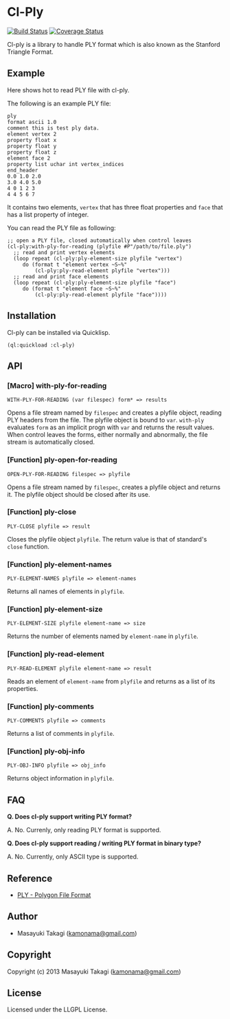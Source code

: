 # Cl-Ply

[![Build Status](https://travis-ci.org/takagi/cl-ply.svg?branch=master)](https://travis-ci.org/takagi/cl-ply)
[![Coverage Status](https://coveralls.io/repos/takagi/cl-ply/badge.svg)](https://coveralls.io/r/takagi/cl-ply)

Cl-ply is a library to handle PLY format which is also known as the Stanford Triangle Format.

## Example

Here shows hot to read PLY file with cl-ply.

The following is an example PLY file:

    ply
    format ascii 1.0
    comment this is test ply data.
    element vertex 2
    property float x
    property float y
    property float z
    element face 2
    property list uchar int vertex_indices
    end_header
    0.0 1.0 2.0
    3.0 4.0 5.0
    4 0 1 2 3
    4 4 5 6 7

It contains two elements, `vertex` that has three float properties and `face` that has a list property of integer.

You can read the PLY file as following:

    ;; open a PLY file, closed automatically when control leaves
    (cl-ply:with-ply-for-reading (plyfile #P"/path/to/file.ply")
      ;; read and print vertex elements
      (loop repeat (cl-ply:ply-element-size plyfile "vertex")
         do (format t "element vertex ~S~%"
             (cl-ply:ply-read-element plyfile "vertex")))
      ;; read and print face elements
      (loop repeat (cl-ply:ply-element-size plyfile "face")
         do (format t "element face ~S~%"
             (cl-ply:ply-read-element plyfile "face"))))

## Installation

Cl-ply can be installed via Quicklisp.

    (ql:quickload :cl-ply)

## API

### [Macro] with-ply-for-reading

    WITH-PLY-FOR-READING (var filespec) form* => results

Opens a file stream named by `filespec` and creates a plyfile object, reading PLY headers from the file. The plyfile object is bound to `var`. `with-ply` evaluates `form` as an implicit progn with `var` and returns the result values. When control leaves the forms, either normally and abnormally, the file stream is automatically closed.

### [Function] ply-open-for-reading

    OPEN-PLY-FOR-READING filespec => plyfile

Opens a file stream named by `filespec`, creates a plyfile object and returns it. The plyfile object should be closed after its use.

### [Function] ply-close

    PLY-CLOSE plyfile => result

Closes the plyfile object `plyfile`. The return value is that of standard's `close` function.

### [Function] ply-element-names

    PLY-ELEMENT-NAMES plyfile => element-names

Returns all names of elements in `plyfile`.

### [Function] ply-element-size

    PLY-ELEMENT-SIZE plyfile element-name => size

Returns the number of elements named by `element-name` in `plyfile`.

### [Function] ply-read-element

    PLY-READ-ELEMENT plyfile element-name => result

Reads an element of `element-name` from `plyfile` and returns as a list of its properties.

### [Function] ply-comments

    PLY-COMMENTS plyfile => comments

Returns a list of comments in `plyfile`.

### [Function] ply-obj-info

    PLY-OBJ-INFO plyfile => obj_info

Returns object information in `plyfile`.

## FAQ

**Q. Does cl-ply support writing PLY format?**

A. No. Currenly, only reading PLY format is supported.

**Q. Does cl-ply support reading / writing PLY format in binary type?**

A. No. Currently, only ASCII type is supported.

## Reference

* [PLY - Polygon File Format](http://paulbourke.net/dataformats/ply/)

## Author

* Masayuki Takagi (kamonama@gmail.com)

## Copyright

Copyright (c) 2013 Masayuki Takagi (kamonama@gmail.com)

## License

Licensed under the LLGPL License.
